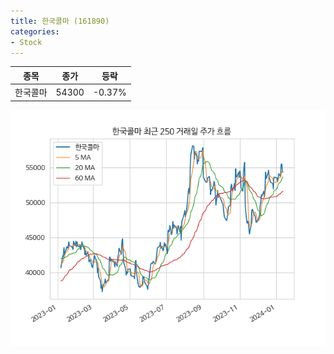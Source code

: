 ```yaml
---
title: 한국콜마 (161890)
categories:
- Stock
---
```


|종목|종가|등락|
|----|----|----|
|한국콜마|54300|-0.37%|

<!-- more -->

![161890](/assets/images/stock/161890.png)